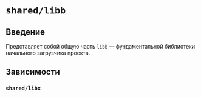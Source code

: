 # `shared/libb`

## Введение

Представляет собой общую часть `libb` — фундаментальной библиотеки начального загрузчика проекта.

## Зависимости

### `shared/libx`
